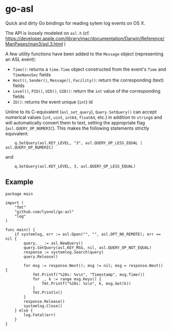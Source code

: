 # go-asl

Quick and dirty Go bindings for reading sytem log events on OS X.

The API is loosely modeled on `asl.h` (cf. https://developer.apple.com/library/mac/documentation/Darwin/Reference/ManPages/man3/asl.3.html )

A few utility functions have been added to the `Message` object (representing an ASL event):
 * `Time()`: returns a `time.Time` object constructed from the event's `Time` and `TimeNanoSec` fields
 * `Host()`, `Sender()`, `Message()`, `Facility()`: return the corresponding (text) fields
 * `Level()`, `PID()`, `UID()`, `GID()`: return the `int` value of the corresponding fields
 * `ID()`: returns the event unique (`int`) id
 
Unline to its C-equivalent (`asl_set_query`), `Query.SetQuery()` can accept numerical values (`int`, `uint`, `int64`, `float64`, etc.) in addition to `string`s and will automatically convert them to text, setting the appropriate flag (`asl.QUERY_OP_NUMERIC`).
This makes the following statements strictly equivalent:
```
    q.SetQuery(asl.KEY_LEVEL, "3", asl.QUERY_OP_LESS_EQUAL | asl.QUERY_OP_NUMERIC)
```
and
```
    q.SetQuery(asl.KEY_LEVEL, 3, asl.QUERY_OP_LESS_EQUAL)
```


## Example
```
package main

import (
	"fmt"
	"github.com/lyonel/go-asl"
	"log"
)

func main() {
	if systemlog, err := asl.Open("", "", asl.OPT_NO_REMOTE); err == nil {
		query, _ := asl.NewQuery()
		query.SetQuery(asl.KEY_MSG, nil, asl.QUERY_OP_NOT_EQUAL)
		response := systemlog.Search(query)
		query.Release()

		for msg := response.Next(); msg != nil; msg = response.Next() {
			fmt.Printf("%20s: %v\n", "Timestamp", msg.Time())
			for _, k := range msg.Keys() {
				fmt.Printf("%20s: %s\n", k, msg.Get(k))
			}
			fmt.Println()
		}
		response.Release()
		systemlog.Close()
	} else {
		log.Fatal(err)
	}
}
```
